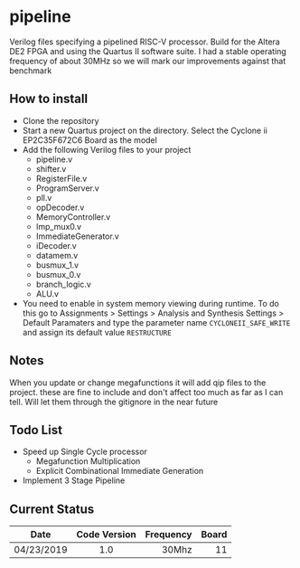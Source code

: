# pipeline
Verilog files specifying a pipelined RISC-V processor. Build for the Altera DE2 FPGA and using the Quartus II software suite. I had a stable operating frequency of about 30MHz so we will mark our improvements against that benchmark 

## How to install 
- Clone the repository 
- Start a new Quartus project on the directory. Select the Cyclone ii EP2C35F672C6 Board as the model
- Add the following Verilog files to your project 
	- pipeline.v
	- shifter.v
	- RegisterFile.v
	- ProgramServer.v 
	- pll.v 
	- opDecoder.v 
	- MemoryController.v 
	- lmp_mux0.v 
	- ImmediateGenerator.v 
	- iDecoder.v 
	- datamem.v 
	- busmux_1.v 
	- busmux_0.v 
	- branch_logic.v 
	- ALU.v
 - You need to enable in system memory viewing during runtime. To do this go to Assignments > Settings > Analysis and Synthesis Settings > Default Paramaters and type the parameter name `CYCLONEII_SAFE_WRITE` and assign its default value `RESTRUCTURE`

## Notes 
When you update or change megafunctions it will add qip files to the project. these are fine to include and don't affect too much as far as I can tell. Will let them through the gitignore in the near future 

## Todo List 
- Speed up Single Cycle processor 
	- Megafunction Multiplication
  	- Explicit Combinational Immediate Generation 
- Implement 3 Stage Pipeline

## Current Status 
| Date        | Code Version  |  Frequency           | Board  | 
| ------------- |:-------------:| -----:| -----:|
| 04/23/2019    | 1.0 | 30Mhz | 11 |




